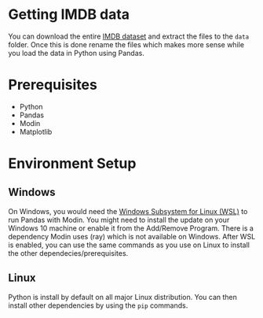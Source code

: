 # Getting IMDB data

You can download the entire [IMDB dataset](https://www.imdb.com/interfaces/) and extract the files to the `data` folder. Once this is done rename the files which makes more sense while you load the data in Python using Pandas.

# Prerequisites

* Python
* Pandas
* Modin
* Matplotlib

# Environment Setup

## Windows

On Windows, you would need the [Windows Subsystem for Linux (WSL)](https://docs.microsoft.com/en-us/windows/wsl/install-win10) to run Pandas with Modin. You might need to install the update on your Windows 10 machine or enable it from the Add/Remove Program. There is a dependency Modin uses (ray) which is not available on Windows. After WSL is enabled, you can use the same commands as you use on Linux to install the other dependecies/prerequisites.

## Linux

Python is install by default on all major Linux distribution. You can then install other dependencies by using the `pip` commands.